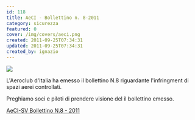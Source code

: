 ```yaml
---
id: 118
title: AeCI - Bollettino n. 8-2011
category: sicurezza
featured: 0
cover: /img/covers/aeci.png
created: 2011-09-25T07:34:31
updated: 2011-09-25T07:34:31
created_by: ignazio
---
```


<img src="/img/stories/aeci-logo.jpg" class="float-start pr-3 pb-10 w-[250px]"/>

L'Aeroclub d'Italia ha emesso il bollettino N.8 riguardante l'infringment di spazi aerei controllati.

Preghiamo soci e piloti di prendere visione del il bollettino emesso.

<a href="/docs/BollettinoSV201108.pdf">AeCI-SV Bollettino N.8 - 2011</a>
